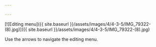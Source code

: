 ```yaml
---

---
```


[![Editing menu]({{ site.baseurl }}/assets/images/4/4-3-5/IMG_79322-(8).jpg)]({{
site.baseurl }}/assets/images/4/4-3-5/IMG_79322-(8).jpg)

Use the arrows to navigate the editing menu.
